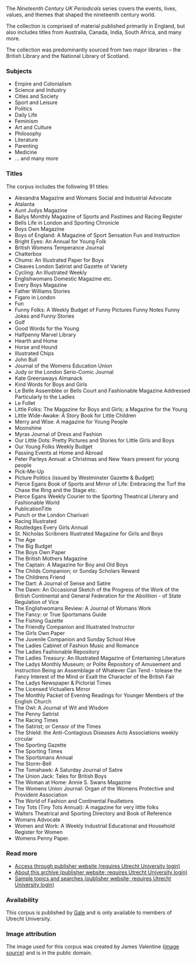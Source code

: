 The *Nineteenth Century UK Periodicals* series covers the events, lives, values, and themes that shaped the nineteenth century world.

The collection is comprised of material published primarily in England, but also includes titles from Australia, Canada, India, South Africa, and many more.

The collection was predominantly sourced from two major libraries – the British Library and the National Library of Scotland.

### Subjects

- Empire and Colonialism
- Science and Industry
- Cities and Society
- Sport and Leisure
- Politics
- Daily Life
- Feminism
- Art and Culture
- Philosophy
- Literature
- Parenting
- Medicine
- … and many more

### Titles
The corpus includes the following 91 titles:
- Alexandra Magazine and Womans Social and Industrial Advocate
- Atalanta
- Aunt Judys Magazine
- Bailys Monthly Magazine of Sports and Pastimes and Racing Register
- Bells Life in London and Sporting Chronicle
- Boys Own Magazine
- Boys of England: A Magazine of Sport Sensation Fun and Instruction
- Bright Eyes: An Annual for Young Folk
- British Womens Temperance Journal
- Chatterbox
- Chums: An Illustrated Paper for Boys
- Cleaves London Satirist and Gazette of Variety
- Cycling: An Illustrated Weekly
- Englishwomans Domestic Magazine etc.
- Every Boys Magazine
- Father Williams Stories
- Figaro in London
- Fun
- Funny Folks: A Weekly Budget of Funny Pictures Funny Notes Funny Jokes and Funny Stories
- Golf
- Good Words for the Young
- Halfpenny Marvel Library
- Hearth and Home
- Horse and Hound
- Illustrated Chips
- John Bull
- Journal of the Womens Education Union
- Judy or the London Serio-Comic Journal
- Kate Greenaways Almanack
- Kind Words for Boys and Girls
- Le Belle Assemblée or Bells Court and Fashionable Magazine Addressed Particularly to the Ladies
- Le Follet
- Little Folks: The Magazine for Boys and Girls; a Magazine for the Young
- Little Wide-Awake: A Story Book for Little Children
- Merry and Wise: A magazine for Young People
- Moonshine
- Myras Journal of Dress and Fashion
- Our Little Dots: Pretty Pictures and Stories for Little Girls and Boys
- Our Young Folks Weekly Budget
- Passing Events at Home and Abroad
- Peter Parleys Annual: a Christmas and New Years present for young people
- Pick-Me-Up
- Picture Politics (issued by Westminster Gazette & Budget)
- Pierce Egans Book of Sports and Mirror of Life: Embracing the Turf the Chase the Ring and the Stage etc.
- Pierce Egans Weekly Courier to the Sporting Theatrical Literary and Fashionable World
- PublicationTitle
- Punch or the London Charivari
- Racing Illustrated
- Routledges Every Girls Annual
- St. Nicholas Scribners Illustrated Magazine for Girls and Boys
- The Age
- The Big Budget
- The Boys Own Paper
- The British Mothers Magazine
- The Captain: A Magazine for Boy and Old Boys
- The Childs Companion; or Sunday Scholars Reward
- The Childrens Friend
- The Dart: A Journal of Sense and Satire
- The Dawn: An Occasional Sketch of the Progress of the Work of the British Continental and General Federation for the Abolition - of State Regulation of Vice
- The Englishwomans Review: A Journal of Womans Work
- The Fancy: or True Sportsmans Guide
- The Fishing Gazette
- The Friendly Companion and Illustrated Instructor
- The Girls Own Paper
- The Juvenile Companion and Sunday School Hive
- The Ladies Cabinet of Fashion Music and Romance
- The Ladies Fashionable Repository
- The Ladies Treasury: An Illustrated Magazine of Entertaining Literature
- The Ladys Monthly Museum; or Polite Repository of Amusement and Instruction Being an Assemblage of Whatever Can Tend - tolease the Fancy Interest of the Mind or Exalt the Character of the British Fair
- The Ladys Newspaper & Pictorial Times
- The Licensed Victuallers Mirror
- The Monthly Packet of Evening Readings for Younger Members of the English Church
- The Owl: A Journal of Wit and Wisdom
- The Penny Satirist
- The Racing Times
- The Satirist; or Censor of the Times
- The Shield: the Anti-Contagious Diseases Acts Associations weekly circular
- The Sporting Gazette
- The Sporting Times
- The Sportsmans Annual
- The Storm-Bell
- The Tomahawk: A Saturday Journal of Satire
- The Union Jack: Tales for British Boys
- The Woman at Home: Annie S. Swans Magazine
- The Womens Union Journal: Organ of the Womens Protective and Provident Association
- The World of Fashion and Continental Feuilletons
- Tiny Tots (Tiny Tots Annual): A magazine for very little folks
- Walters Theatrical and Sporting Directory and Book of Reference
- Womans Advocate
- Women and Work: A Weekly Industrial Educational and Household Register for Women
- Womens Penny Paper.

### Read more

- [Access through publisher website (requires Utrecht University login)](https://go-gale-com.proxy.library.uu.nl/ps/start.do?p=NCUK&u=utrecht)
- [About this archive (publisher website; requires Utrecht University login)](https://go-gale-com.proxy.library.uu.nl/ps/helpCenter?userGroupName=utrecht&inPS=true&nspage=true&prodId=NCUK&docId=DWSDAY911647535)
- [Sample topics and searches (publisher website; requires Utrecht University login)](https://go-gale-com.proxy.library.uu.nl/ps/helpCenter?userGroupName=utrecht&inPS=true&nspage=true&prodId=NCUK&docId=KEECCH350737398&title=Sample%20Topics%20and%20Searches)

### Availability

This corpus is published by [Gale](https://en.wikipedia.org/wiki/Gale_(publisher)) and is only available to members of Utrecht University.

### Image attribution

The image used for this corpus was created by James Valentine ([image source](https://commons.wikimedia.org/wiki/File:Fleet_Street._By_James_Valentine_c.1890..jpg)) and is in the public domain.
